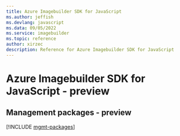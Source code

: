 ```yaml
---
title: Azure Imagebuilder SDK for JavaScript
ms.author: jeffish
ms.devlang: javascript
ms.data: 09/05/2022
ms.service: imagebuilder
ms.topic: reference
author: xirzec
description: Reference for Azure Imagebuilder SDK for JavaScript
---
```

# Azure Imagebuilder SDK for JavaScript - preview

## Management packages - preview
[!INCLUDE [mgmt-packages](imagebuilder-mgmt-index.md)]
